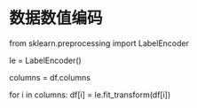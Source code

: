# 数据数值编码

from sklearn.preprocessing import LabelEncoder

le = LabelEncoder()

columns = df.columns

for i in columns:
    df[i] = le.fit_transform(df[i])
